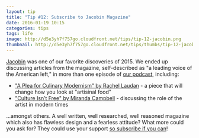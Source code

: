 ```yaml
---
layout: tip
title: "Tip #12: Subscribe to Jacobin Magazine"
date: 2016-01-19 10:15
categories: tips
tags: life
image: http://d5e3yh7f757go.cloudfront.net/tips/tip-12-jacobin.png
thumbnail: http://d5e3yh7f757go.cloudfront.net/tips/thumbs/tip-12-jacobin.png
---
```

<a href="https://www.jacobinmag.com/socialism-train/">Jacobin</a> was one of our favorite discoveries of 2015. We ended up discussing articles from the magazine, self-described as "a leading voice of the American left," in more than one episode of <a href="http://beatsryetypes.com/podcast/">our podcast</a>, including:

* <a href="https://www.jacobinmag.com/2015/05/slow-food-artisanal-natural-preservatives/">"A Plea for Culinary Modernism" by Rachel Laudan</a> - a piece that will change how you look at "artisinal food"
* <a href="https://www.jacobinmag.com/2015/07/starving-artists-grizzly-bear-poverty-ubi/">"Culture Isn’t Free" by Miranda Campbell</a> - discussing the role of the artist in modern times

...amongst others. A well written, well researched, well reasoned magazine which also has flawless design and a fearless attitude? What more could you ask for? They could use your support <a href="https://www.jacobinmag.com/subscribe/">so subscribe if you can</a>!
